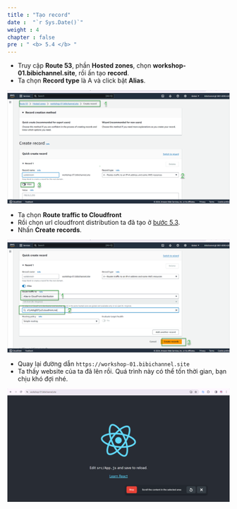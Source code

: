 ```yaml
---
title : "Tạo record"
date :  "`r Sys.Date()`" 
weight : 4
chapter : false
pre : " <b> 5.4 </b> "
---
```


- Truy cập **Route 53**, phần **Hosted zones**, chọn **workshop-01.bibichannel.site**, rồi ấn tạo **record**.
- Ta chọn **Record type** là A và click bật **Alias**.

![IMAGE](/images/5-publicWebsite&Distribution/5.4-createRecord/001-createRecord.png)

- Ta chọn **Route traffic to Cloudfront**
- Rồi chọn url cloudfront distribution ta đã tạo ở [bước 5.3](../5.3-createCloudfront/).
- Nhấn **Create records**.

![IMAGE](/images/5-publicWebsite&Distribution/5.4-createRecord/002-createRecord.png)

- Quay lại đường dẫn `https://workshop-01.bibichannel.site`
- Ta thấy website của ta đã lên rồi. Quá trình này có thể tốn thời gian, bạn chịu khó đợi nhé.

![IMAGE](/images/5-publicWebsite&Distribution/5.4-createRecord/003-createRecord.png)